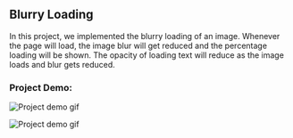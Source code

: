 ## Blurry Loading
In this project, we implemented the blurry loading of an image. Whenever the page will load, the image blur will get reduced and the percentage loading will be shown. The opacity of loading text will reduce as the image loads and blur gets reduced.

### Project Demo:
![Project demo gif](https://github.com/milan-vishnoi/50-Days-50-Projects/blob/main/05.%20Blurry%20Loading/demo.gif)

![Project demo gif](https://github.com/milan-vishnoi/50-Days-50-Projects/blob/main/05.%20Blurry%20Loading/demo2.gif)